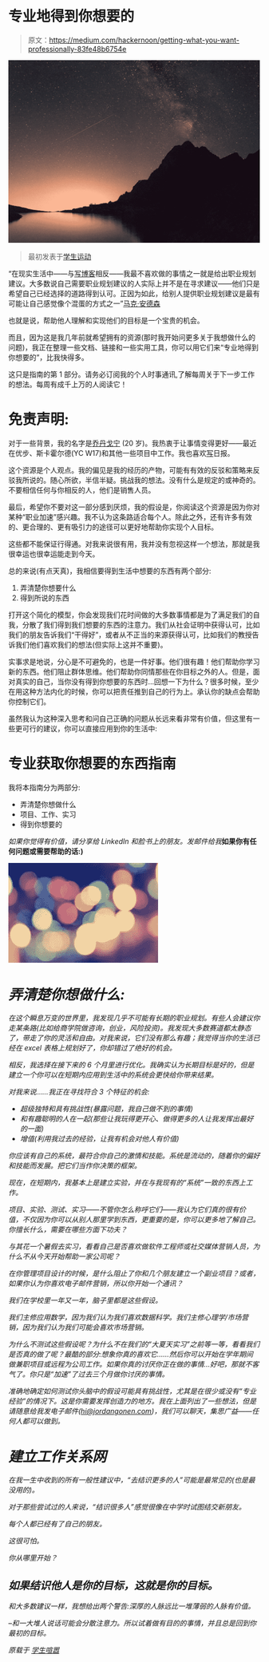 # 专业地得到你想要的

> 原文：<https://medium.com/hackernoon/getting-what-you-want-professionally-83fe48b6754e>

![](img/1d53d0e81401f2b912d6a2a494128fb1.png)

> 最初发表于[学生运动](http://studenthustle.co/)

“在现实生活中——与[写博客](/@jordangonen)相反——我最不喜欢做的事情之一就是给出职业规划建议。大多数说自己需要职业规划建议的人实际上并不是在寻求建议——他们只是希望自己已经选择的道路得到认可。正因为如此，给别人提供职业规划建议是最有可能让自己感觉像个混蛋的方式之一”[马克·安德森](http://blog.pmarca.com/)

也就是说，帮助他人理解和实现他们的目标是一个宝贵的机会。

而且，因为这是我几年前就希望拥有的资源(那时我开始问更多关于我想做什么的问题)，我正在整理一些文档、链接和一些实用工具，你可以用它们来“专业地得到你想要的”，比我快得多。

这只是指南的第 1 部分。请务必订阅我的个人时事通讯,了解每周关于下一步工作的想法。每周有成千上万的人阅读它！

# 免责声明:

对于一些背景，我的名字是[乔丹戈宁](http://bit.ly/2w2s3qt) (20 岁)。我热衷于让事情变得更好——最近在优步、斯卡霍尔德(YC W17)和其他一些项目中工作。我也喜欢[写](/@jordangonen)日报。

这个资源是个人观点。我的偏见是我的经历的产物，可能有有效的反驳和策略来反驳我所说的。随心所欲，半信半疑。挑战我的想法。没有什么是规定的或神奇的。不要相信任何与你相反的人，他们是销售人员。

最后，希望你不要对这一部分感到厌烦，我的假设是，你阅读这个资源是因为你对某种“职业加速”感兴趣。我不认为这条路适合每个人。除此之外，还有许多有效的、更合理的、更有吸引力的途径可以更好地帮助你实现个人目标。

这些都不能保证行得通。对我来说很有用，我并没有忽视这样一个想法，那就是我很幸运也很幸运能走到今天。

总的来说(有点天真)，我相信要得到生活中想要的东西有两个部分:

1.  弄清楚你想要什么
2.  得到所说的东西

打开这个简化的模型，你会发现我们花时间做的大多数事情都是为了满足我们的自我，分散了我们得到我们想要的东西的注意力。我们从社会证明中获得认可，比如我们的朋友告诉我们“干得好”，或者从不正当的来源获得认可，比如我们的教授告诉我们他们喜欢我们的想法(但实际上这并不重要)。

实事求是地说，分心是不可避免的，也是一件好事。他们很有趣！他们帮助你学习新的东西。他们阻止群体思维。他们帮助你同情那些在你目标之外的人。但是，面对真实的自己，当你没有得到你想要的东西时…回想一下为什么？很多时候，至少在用这种方法内化的时候，你可以把责任推到自己的行为上。承认你的缺点会帮助你控制它们。

虽然我认为这种深入思考和问自己正确的问题从长远来看非常有价值，但这里有一些更可行的建议，你可以直接应用到你的生活中:

# 专业获取你想要的东西指南

我将本指南分为两部分:

*   弄清楚你想做什么
*   项目、工作、实习
*   得到你想要的

*如果你觉得有价值，请分享给 LinkedIn 和脸书上的朋友。发邮件给我*[](mailto:hi@jordangonen.com)**如果你有任何问题或需要帮助的话:)**

*![](img/f6aef1ac751430216e2ed733a0ff8bc5.png)*

# *弄清楚你想做什么:*

*在这个瞬息万变的世界里，我发现几乎不可能有长期的职业规划。有些人会建议你走某条路(比如给商学院做咨询，创业，风险投资)。我发现大多数赛道都太静态了，带走了你的灵活和自由。对我来说，它们没有那么有趣；我觉得当你的生活已经在 excel 表格上规划好了，你却错过了绝好的机会。*

*相反，我选择在接下来的 6 个月里进行优化。我确实认为长期目标是好的，但是建立一个你可以在短期内应用到生活中的系统会更快给你带来结果。*

*对我来说……我正在寻找符合 3 个特征的机会:*

*   *超级独特和具有挑战性(暴露问题，我自己做不到的事情)*
*   *和有趣聪明的人在一起(那些让我玩得更开心、做得更多的人让我发挥出最好的一面)*
*   *增值(利用我过去的经验，让我有机会对他人有价值)*

*你应该有自己的系统，最符合你自己的激情和技能。系统是流动的，随着你的偏好和技能而发展。把它们当作你决策的框架。*

*现在，在短期内，我基本上是建立实验，并在与我现有的“系统”一致的东西上工作。*

*项目、实验、测试、实习——不管你怎么称呼它们——我认为它们真的很有价值，不仅因为你可以从别人那里学到东西，更重要的是，你可以更多地了解自己。你擅长什么，需要在哪些方面下功夫？*

*与其花一个暑假去实习，看看自己是否喜欢做软件工程师或社交媒体营销人员，为什么不从今天开始帮助一家公司呢？*

*在你管理项目设计的时候，是什么阻止了你和几个朋友建立一个副业项目？或者，如果你认为你喜欢电子邮件营销，所以你开始一个通讯？*

*我们在学校里一年又一年，脑子里都是这些假设。*

*我们主修应用数学，因为我们认为我们喜欢数据科学。我们主修心理学/市场营销，因为我们认为我们可能会喜欢市场营销。*

*为什么不测试这些假设呢？为什么不在我们的“大夏天实习”之前等一等，看看我们是否真的做了呢？最酷的部分:想象你真的喜欢它……然后你可以开始在学年期间做兼职项目或远程为公司工作。如果你真的讨厌你正在做的事情…好吧，那就不客气了。你只是“加速”了过去三个月做你讨厌的事情。*

*准确地确定如何测试你头脑中的假设可能具有挑战性，尤其是在很少或没有“专业经验”的情况下。这是你需要发挥创造力的地方。我在上面列出了一些想法，但是请随意给我发电子邮件([hi@jordangonen.com](mailto:hi@jordangonen.com))，我们可以聊天，集思广益——任何人都可以做到。*

# *建立工作关系网*

*在我一生中收到的所有一般性建议中，“去结识更多的人”可能是最常见的(也是最没用的)。*

*对于那些尝试过的人来说，“结识很多人”感觉很像在中学时试图结交新朋友。*

*每个人都已经有了自己的朋友。*

*这很可怕。*

*你从哪里开始？*

## *如果结识他人是你的目标，这就是你的目标。*

*和大多数建议一样，我想给出两个警告:深厚的人脉远比一堆薄弱的人脉有价值。*

*–和一大堆人说话可能会分散注意力。所以试着做有目的的事情，并且总是回到你最初的目标。*

**原载于* [*学生喧嚣*](http://studenthustle.co/internshipguide/)*